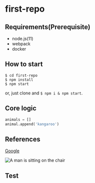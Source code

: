 # first-repo

## Requirements(Prerequisite)

- node.js(11)
- webpack
- docker

## How to start

```shell
$ cd first-repo
$ npm install
$ npm start
```

or, just clone and `$ npm i & npm start`.

## Core logic

```python
animals = []
animal.append('kangaroo')
```

## References

[Google](https://www.google.com/)

![A man is sitting on the chair](/imgs/man-on-the-chair.jpg)

## Test
